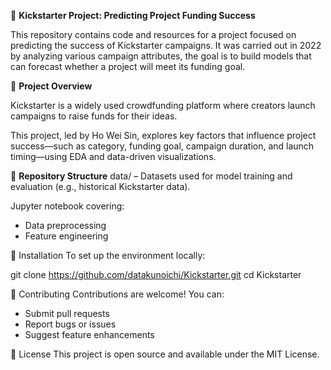 🎯 **Kickstarter Project: Predicting Project Funding Success**

This repository contains code and resources for a project focused on predicting the success of Kickstarter campaigns. It was carried out in 2022 by analyzing various campaign attributes, the goal is to build models that can forecast whether a project will meet its funding goal.

📌 **Project Overview**

Kickstarter is a widely used crowdfunding platform where creators launch campaigns to raise funds for their ideas.

This project, led by Ho Wei Sin, explores key factors that influence project success—such as category, funding goal, campaign duration, and launch timing—using EDA and data-driven visualizations.

📁 **Repository Structure**
data/ – Datasets used for model training and evaluation (e.g., historical Kickstarter data).

Jupyter notebook covering:
- Data preprocessing
- Feature engineering

🚀 Installation
To set up the environment locally:

git clone https://github.com/datakunoichi/Kickstarter.git
cd Kickstarter

🤝 Contributing
Contributions are welcome! You can:
- Submit pull requests
- Report bugs or issues
- Suggest feature enhancements

📄 License
This project is open source and available under the MIT License.
